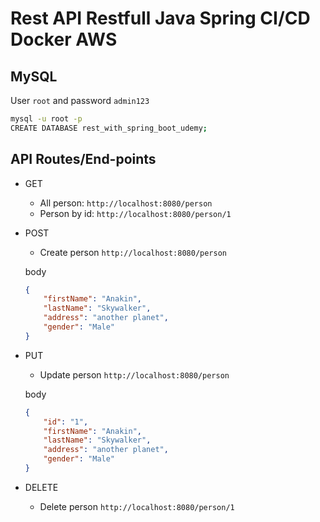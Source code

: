 # Rest API Restfull Java Spring CI/CD Docker AWS

## MySQL
User `root` and password `admin123` 

```bash
mysql -u root -p
CREATE DATABASE rest_with_spring_boot_udemy;
```

## API Routes/End-points

- GET
    - All person: `http://localhost:8080/person`
    - Person by id: `http://localhost:8080/person/1`
- POST
    - Create person `http://localhost:8080/person`
    
     body
    ```json
    {
        "firstName": "Anakin",
        "lastName": "Skywalker",
        "address": "another planet",
        "gender": "Male"
    }
    ```

- PUT
    - Update person `http://localhost:8080/person`
    
     body
    ```json
    {
        "id": "1",
        "firstName": "Anakin",
        "lastName": "Skywalker",
        "address": "another planet",
        "gender": "Male"
    }
    ```
- DELETE
    - Delete person `http://localhost:8080/person/1`

